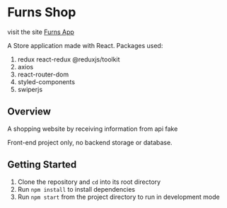 # Furns Shop

visit the site [Furns App](https://furns.netlify.app/)

A Store application made with React.
Packages used:
1. redux react-redux @reduxjs/toolkit
2. axios
3. react-router-dom
4. styled-components
5. swiperjs

## Overview
 A shopping website by receiving information from api fake


Front-end project only, no backend storage or database.

##  Getting Started 

1. Clone the repository and `cd` into its root directory
2. Run `npm install` to install dependencies
3. Run `npm start` from the project directory to run in development mode
